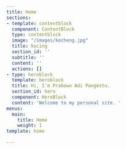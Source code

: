 ```yaml
---
title: Home
sections:
- template: contentblock
  component: ContentBlock
  type: contentblock
  image: "/images/kocheng.jpg"
  title: kucing
  section_id: ''
  subtitle: ''
  content: ''
  actions: []
- type: heroblock
  template: heroblock
  title: Hi, I'm Prabowo Adi Pangestu.
  section_id: hero
  component: HeroBlock
  content: 'Welcome to my personal site. '
menus:
  main:
    title: Home
    weight: 1
template: home

---
```

